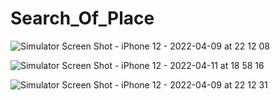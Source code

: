 # Search_Of_Place


![Simulator Screen Shot - iPhone 12 - 2022-04-09 at 22 12 08](https://user-images.githubusercontent.com/77065124/162588450-5e253b69-a2dd-429b-ac7c-ae40e4f7a92f.png)






![Simulator Screen Shot - iPhone 12 - 2022-04-11 at 18 58 16](https://user-images.githubusercontent.com/77065124/162782039-2504fa4a-c039-4784-9339-634efcb5e0ad.png)


![Simulator Screen Shot - iPhone 12 - 2022-04-09 at 22 12 31](https://user-images.githubusercontent.com/77065124/162782075-b515b88a-002e-448c-b7cc-c04f632f6e4f.png)



